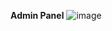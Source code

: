 **Admin Panel**
![image](https://github.com/akram6t/expo-loundry-app/assets/91476267/b58c9890-e000-4f03-bacf-aa940ec91286)


